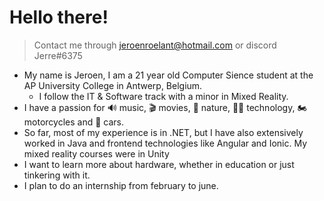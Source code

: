 # Hello there!
> Contact me through jeroenroelant@hotmail.com or discord Jerre#6375
 - My name is Jeroen, I am a 21 year old Computer Sience student at the AP University College in Antwerp, Belgium.
	 - I follow the IT & Software track with a minor in Mixed Reality.
 - I have a passion for 🔊 music, 🎬 movies, 🌄 nature, 👩‍💻 technology, 🏍 motorcycles and 🚙 cars.
 - So far, most of my experience is in .NET, but I have also extensively worked in Java and frontend technologies like Angular and Ionic. My mixed reality courses were in Unity
 - I want to learn more about hardware, whether in education or just tinkering with it.
 - I plan to do an internship from february to june.
